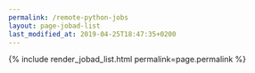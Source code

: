 ```yaml
---
permalink: /remote-python-jobs
layout: page-jobad-list
last_modified_at: 2019-04-25T18:47:35+0200
---
```

{% include render_jobad_list.html permalink=page.permalink %}
